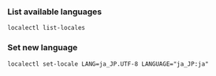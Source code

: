 ### List available languages
```
localectl list-locales
```

### Set new language
```
localectl set-locale LANG=ja_JP.UTF-8 LANGUAGE="ja_JP:ja" 
```

